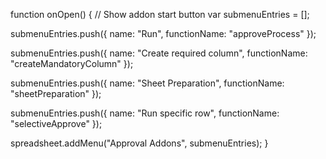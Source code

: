 function onOpen() {
  // Show addon start button
  var submenuEntries = [];

  submenuEntries.push({
    name: "Run",
    functionName: "approveProcess"
  });

  submenuEntries.push({
    name: "Create required column",
    functionName: "createMandatoryColumn"
  });

  submenuEntries.push({
    name: "Sheet Preparation",
    functionName: "sheetPreparation"
  });

  submenuEntries.push({
    name: "Run specific row",
    functionName: "selectiveApprove"
  });

  spreadsheet.addMenu("Approval Addons", submenuEntries);
}
